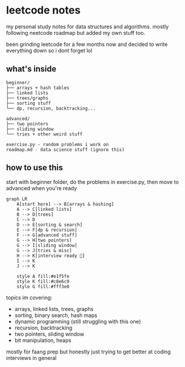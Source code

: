 # leetcode notes

my personal study notes for data structures and algorithms. mostly following neetcode roadmap but added my own stuff too.

been grinding leetcode for a few months now and decided to write everything down so i dont forget lol

## what's inside

```
beginner/
├── arrays + hash tables
├── linked lists
├── trees/graphs
├── sorting stuff
└── dp, recursion, backtracking...

advanced/
├── two pointers
├── sliding window
└── tries + other weird stuff

exercise.py - random problems i work on
roadmap.md - data science stuff (ignore this)
```

## how to use this

start with beginner folder, do the problems in exercise.py, then move to advanced when you're ready

```mermaid
graph LR
    A[start here] --> B[arrays & hashing]
    A --> C[linked lists]
    B --> D[trees]
    C --> D
    D --> E[sorting & search]
    E --> F[dp & recursion]
    F --> G[advanced stuff]
    G --> H[two pointers]
    G --> I[sliding window]
    G --> J[tries & misc]
    H --> K[interview ready 🎯]
    I --> K
    J --> K

    style A fill:#e1f5fe
    style K fill:#c8e6c9
    style G fill:#fff3e0
```

topics im covering:
- arrays, linked lists, trees, graphs
- sorting, binary search, hash maps
- dynamic programming (still struggling with this one)
- recursion, backtracking
- two pointers, sliding window
- bit manipulation, heaps

mostly for faang prep but honestly just trying to get better at coding interviews in general